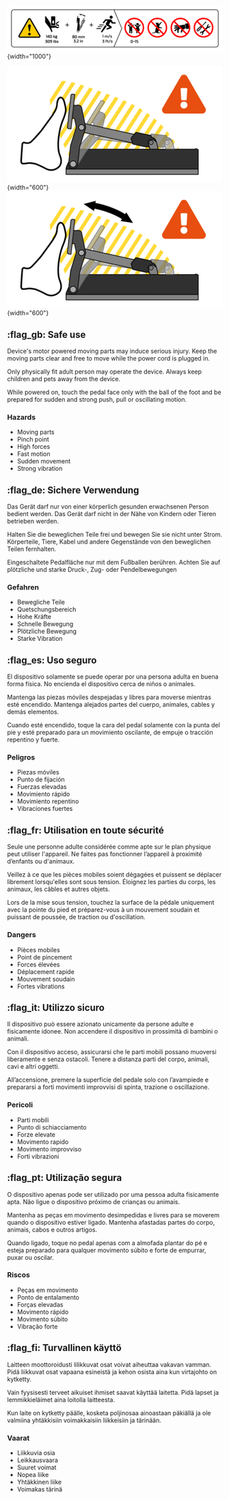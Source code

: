![](assets/hazards.svg){width="1000"}

![](assets/movement_warning_dark.svg#gh-dark-mode-only){width="600"}
![](assets/movement_warning_light.svg#gh-light-mode-only){width="600"}

## :flag_gb: Safe use 

Device's motor powered moving parts may induce serious injury. Keep the moving parts clear and free to move while the power cord is plugged in.

Only physically fit adult person may operate the device. Always keep children and pets away from the device.

While powered on, touch the pedal face only with the ball of the foot and be prepared for sudden and strong push, pull or oscillating motion.

### Hazards

- Moving parts
- Pinch point
- High forces
- Fast motion
- Sudden movement
- Strong vibration

## :flag_de: Sichere Verwendung

Das Gerät darf nur von einer körperlich gesunden erwachsenen Person bedient 
werden. Das Gerät darf nicht in der Nähe von Kindern oder Tieren betrieben werden. 

Halten Sie die beweglichen Teile frei und bewegen Sie sie nicht unter Strom. 
Körperteile, Tiere, Kabel und andere Gegenstände von den beweglichen Teilen fernhalten. 

Eingeschaltete Pedalfläche nur mit dem Fußballen berühren. Achten Sie auf 
plötzliche und starke Druck-, Zug- oder Pendelbewegungen

### Gefahren

- Bewegliche Teile
- Quetschungsbereich
- Hohe Kräfte
- Schnelle Bewegung
- Plötzliche Bewegung
- Starke Vibration

## :flag_es: Uso seguro 

El dispositivo solamente se puede operar por una persona adulta en buena forma física. No encienda el dispositivo cerca de niños o animales. 

Mantenga las piezas móviles despejadas y libres para moverse mientras esté encendido. Mantenga alejados partes del cuerpo, animales, cables y demás elementos. 

Cuando esté encendido, toque la cara del pedal solamente con la punta del pie y esté preparado para un movimiento oscilante, de empuje o tracción repentino y fuerte.

### Peligros

- Piezas móviles
- Punto de fijación
- Fuerzas elevadas
- Movimiento rápido
- Movimiento repentino
- Vibraciones fuertes

## :flag_fr: Utilisation en toute sécurité

Seule une personne adulte considérée comme apte sur le plan physique peut utiliser l'appareil. Ne faites pas fonctionner l’appareil à proximité d’enfants ou d'animaux.

Veillez à ce que les pièces mobiles soient dégagées et puissent se déplacer librement lorsqu'elles sont sous tension. Éloignez les parties du corps, les animaux, les câbles et 
autres objets.

Lors de la mise sous tension, touchez la surface de la pédale uniquement avec la pointe du pied et préparez-vous à un mouvement soudain et puissant de poussée, de traction ou d'oscillation. 

### Dangers

- Pièces mobiles
- Point de pincement
- Forces élevées
- Déplacement rapide
- Mouvement soudain
- Fortes vibrations

## :flag_it: Utilizzo sicuro

Il dispositivo può essere azionato unicamente da persone adulte e fisicamente idonee. Non accendere il dispositivo in prossimità di bambini o animali. 

Con il dispositivo acceso, assicurarsi che le parti mobili possano muoversi liberamente e senza ostacoli. Tenere a distanza parti del corpo, animali, cavi e altri oggetti.

All’accensione, premere la superficie del pedale solo con l’avampiede e prepararsi 
a forti movimenti improvvisi di spinta, trazione o oscillazione.

### Pericoli

- Parti mobili
- Punto di schiacciamento
- Forze elevate
- Movimento rapido
- Movimento improvviso
- Forti vibrazioni

## :flag_pt: Utilização segura

O dispositivo apenas pode ser utilizado por uma pessoa adulta fisicamente apta. Não ligue o dispositivo próximo de crianças ou animais.

Mantenha as peças em movimento desimpedidas e livres para se moverem quando o dispositivo estiver ligado. Mantenha afastadas partes do corpo, animais, cabos e outros artigos.

Quando ligado, toque no pedal apenas com a almofada plantar do pé e esteja preparado para qualquer movimento súbito e forte de empurrar, puxar ou oscilar.

### Riscos

- Peças em movimento
- Ponto de entalamento
- Forças elevadas
- Movimento rápido
- Movimento súbito
- Vibração forte

## :flag_fi: Turvallinen käyttö

Laitteen moottoroidusti lilikkuvat osat voivat aiheuttaa vakavan vamman. Pidä liikkuvat osat vapaana esineistä ja kehon osista aina kun virtajohto on kytketty.

Vain fyysisesti terveet aikuiset ihmiset saavat käyttää laitetta. Pidä lapset ja lemmikkieläimet aina loitolla laitteesta.

Kun laite on kytketty päälle, kosketa poljinosaa ainoastaan päkiällä ja ole valmiina yhtäkkisiin voimakkaisiin liikkeisiin ja tärinään.

### Vaarat

- Liikkuvia osia
- Leikkausvaara
- Suuret voimat
- Nopea liike
- Yhtäkkinen liike
- Voimakas tärinä
